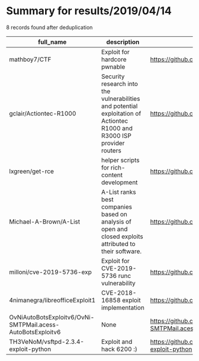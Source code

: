 
# Summary for results/2019/04/14
    
8 records found after deduplication

| full_name | description | html_url | matched_list | matched_count | pushed_at | size | stargazers_count | language | forks_count |
|-------------------------------------------------------------|-------------------------------------------------------------------------------------------------------------------------|--------------------------------------------------------------------------------|----------------------|-----------------|---------------------------|--------|--------------------|------------|---------------|
| mathboy7/CTF | Exploit for hardcore pwnable | https://github.com/mathboy7/CTF | ['exploit'] | 1 | 2019-04-14 21:25:23+00:00 | 1934 | 34 | Python | 2 |
| gclair/Actiontec-R1000 | Security research into the vulnerabilities and potential exploitation of Actiontec R1000 and R3000 ISP provider routers | https://github.com/gclair/Actiontec-R1000 | ['exploit'] | 1 | 2019-04-14 01:12:17+00:00 | 24813 | 3 | JavaScript | 2 |
| lxgreen/get-rce | helper scripts for rich-content development | https://github.com/lxgreen/get-rce | ['rce'] | 1 | 2019-04-14 18:32:34+00:00 | 29 | 0 | JavaScript | 0 |
| Michael-A-Brown/A-List | A-List ranks best companies based on analysis of open and closed exploits attributed to their software. | https://github.com/Michael-A-Brown/A-List | ['exploit'] | 1 | 2019-04-14 00:19:01+00:00 | 2050 | 0 | HTML | 0 |
| milloni/cve-2019-5736-exp | Exploit for CVE-2019-5736 runc vulnerability | https://github.com/milloni/cve-2019-5736-exp | ['cve-2', 'exploit'] | 2 | 2019-04-14 21:39:41+00:00 | 4 | 0 | C | 3 |
| 4nimanegra/libreofficeExploit1 | CVE-2018-16858 exploit implementation | https://github.com/4nimanegra/libreofficeExploit1 | ['exploit'] | 1 | 2019-04-14 19:20:22+00:00 | 878 | 1 | Ruby | 1 |
| OvNiAutoBotsExploitv6/OvNi-SMTPMail.acess-AutoBotsExploitv6 | None | https://github.com/OvNiAutoBotsExploitv6/OvNi-SMTPMail.acess-AutoBotsExploitv6 | ['exploit'] | 1 | 2019-04-14 12:02:16+00:00 | 7 | 0 | Python | 0 |
| TH3VeNoM/vsftpd-2.3.4-exploit-python | Exploit and hack 6200 :) | https://github.com/TH3VeNoM/vsftpd-2.3.4-exploit-python | ['exploit'] | 1 | 2019-04-14 18:36:33+00:00 | 1 | 1 | Python | 1 |
